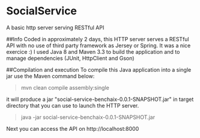 # SocialService
A basic http server serving RESTful API

##Info
Coded in approximately 2 days, this HTTP server serves a RESTful API with no use of third party framework as Jersey or Spring. It was a nice exercice :)
I used Java 8 and Maven 3.3 to build the application and to manage dependencies (JUnit, HttpClient and Gson)

##Compilation and execution
To compile this Java application into a single jar use the Maven command below:
>mvn clean compile assembly:single

it will produce a jar "social-service-benchaix-0.0.1-SNAPSHOT.jar" in target directory that you can use to launch the HTTP server.

>java -jar social-service-benchaix-0.0.1-SNAPSHOT.jar

Next you can access the API on http://localhost:8000
